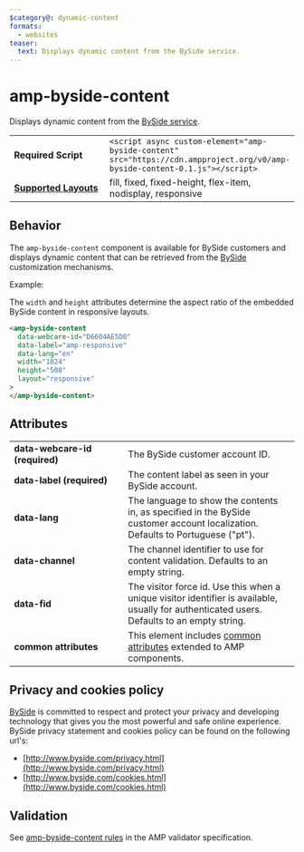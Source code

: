 ```yaml
---
$category@: dynamic-content
formats:
  - websites
teaser:
  text: Displays dynamic content from the BySide service.
---
```


<!--
Copyright 2018 The AMP HTML Authors. All Rights Reserved.

Licensed under the Apache License, Version 2.0 (the "License");
you may not use this file except in compliance with the License.
You may obtain a copy of the License at

      http://www.apache.org/licenses/LICENSE-2.0

Unless required by applicable law or agreed to in writing, software
distributed under the License is distributed on an "AS-IS" BASIS,
WITHOUT WARRANTIES OR CONDITIONS OF ANY KIND, either express or implied.
See the License for the specific language governing permissions and
limitations under the License.
-->

# amp-byside-content

Displays dynamic content from the <a href="http://www.byside.com/">BySide
service</a>.

<table>
  <tr>
    <td width="40%"><strong>Required Script</strong></td>
    <td><code>&lt;script async custom-element="amp-byside-content" src="https://cdn.ampproject.org/v0/amp-byside-content-0.1.js">&lt;/script></code></td>
  </tr>
  <tr>
    <td class="col-fourty"><strong><a href="https://amp.dev/documentation/guides-and-tutorials/develop/style_and_layout/control_layout">Supported Layouts</a></strong></td>
    <td>fill, fixed, fixed-height, flex-item, nodisplay, responsive</td>
  </tr>
</table>

## Behavior

The `amp-byside-content` component is available for BySide customers and
displays dynamic content that can be retrieved from the
[BySide](http://www.byside.com/) customization mechanisms.

Example:

The `width` and `height` attributes determine the aspect ratio of the embedded
BySide content in responsive layouts.

```html
<amp-byside-content
  data-webcare-id="D6604AE5D0"
  data-label="amp-responsive"
  data-lang="en"
  width="1024"
  height="500"
  layout="responsive"
>
</amp-byside-content>
```

## Attributes

<table>
  <tr>
    <td width="40%"><strong>data-webcare-id (required)</strong></td>
    <td>The BySide customer account ID.</td>
  </tr>
  <tr>
    <td width="40%"><strong>data-label (required)</strong></td>
    <td>The content label as seen in your BySide account.</td>
  </tr>
  <tr>
    <td width="40%"><strong>data-lang</strong></td>
    <td>The language to show the contents in, as specified in the BySide customer account localization. Defaults to Portuguese ("pt").</td>
  </tr>
  <tr>
    <td width="40%"><strong>data-channel</strong></td>
    <td>The channel identifier to use for content validation. Defaults to an empty string.</td>
  </tr>
  <tr>
    <td width="40%"><strong>data-fid</strong></td>
    <td>The visitor force id. Use this when a unique visitor identifier is available, usually for authenticated users. Defaults to an empty string.</td>
  </tr>
  <tr>
    <td width="40%"><strong>common attributes</strong></td>
    <td>This element includes <a href="https://amp.dev/documentation/guides-and-tutorials/learn/common_attributes">common attributes</a> extended to AMP components.</td>
  </tr>
</table>

## Privacy and cookies policy

[BySide](http://www.byside.com) is committed to respect and protect your privacy
and developing technology that gives you the most powerful and safe online
experience. BySide privacy statement and cookies policy can be found on the
following url's:

- [http://www.byside.com/privacy.html](http://www.byside.com/privacy.html)
- [http://www.byside.com/cookies.html](http://www.byside.com/cookies.html)

## Validation

See
[amp-byside-content rules](https://github.com/ampproject/amphtml/blob/master/extensions/amp-byside-content/validator-amp-byside-content.protoascii)
in the AMP validator specification.
